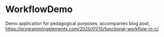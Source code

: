 # WorkflowDemo
Demo application for pedagogical purposes, accompanies blog post, https://programmingelements.com/2020/01/15/functional-workflow-in-c/
